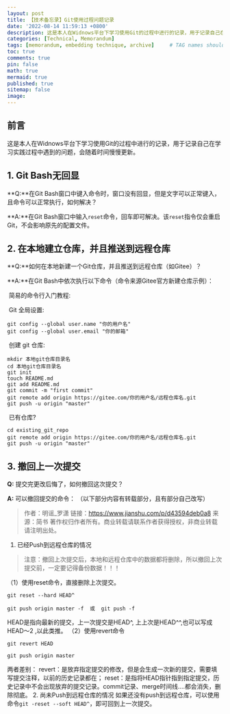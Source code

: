 ```yaml
---
layout: post
title: 【技术备忘录】Git使用过程问题记录
date: '2022-08-14 11:59:13 +0800'
description: 这是本人在Widnows平台下学习使用Git的过程中进行的记录，用于记录自己在学习实践过程中遇到的问题，会随着时间慢慢更新。
categories: [Technical, Memorandum]
tags: [memorandum, embedding technique, archive]     # TAG names should always be lowercase
toc: true
comments: true
pin: false
math: true
mermaid: true
published: true
sitemap: false
image:
---
```


## 前言
这是本人在Widnows平台下学习使用Git的过程中进行的记录，用于记录自己在学习实践过程中遇到的问题，会随着时间慢慢更新。

## 1. Git Bash无回显

**Q:**在Git Bash窗口中键入命令时，窗口没有回显，但是文字可以正常键入，且命令可以正常执行，如何解决？

**A:**在Git Bash窗口中输入`reset`命令，回车即可解决。该`reset`指令仅会重启Git，不会影响原先的配置文件。

## 2. 在本地建立仓库，并且推送到远程仓库

**Q:**如何在本地新建一个Git仓库，并且推送到远程仓库（如Gitee）？

**A:**在Git Bash中依次执行以下命令（命令来源Gitee官方新建仓库示例）：

​	简易的命令行入门教程:

​	Git 全局设置:

```
git config --global user.name "你的用户名"
git config --global user.email "你的邮箱"
```

​	创建 git 仓库:

```
mkdir 本地git仓库目录名
cd 本地git仓库目录名
git init 
touch README.md
git add README.md
git commit -m "first commit"
git remote add origin https://gitee.com/你的用户名/远程仓库名.git
git push -u origin "master"
```

​	已有仓库?

```
cd existing_git_repo
git remote add origin https://gitee.com/你的用户名/远程仓库名.git
git push -u origin "master"
```

## 3. 撤回上一次提交

**Q:** 提交完更改后悔了，如何撤回这次提交？

**A:** 可以撤回提交的命令：
（以下部分内容有转载部分，且有部分自己改写）
> 作者：明谣_罗潇
> 链接：https://www.jianshu.com/p/d43594deb0a8
> 来源：简书
> 著作权归作者所有。商业转载请联系作者获得授权，非商业转载请注明出处。
1. 已经Push到远程仓库的情况
> 注意：撤回上次提交后，本地和远程仓库中的数据都将删除，所以撤回上次提交前，一定要记得备份数据！！！

（1）使用reset命令，直接删除上次提交。

```undefined
git reset --hard HEAD^

git push origin master -f  或  git push -f
```

HEAD是指向最新的提交，上一次提交是HEAD^, 上上次是HEAD^^,也可以写成HEAD～2 ,以此类推。
（2）使用revert命令

```undefined
git revert HEAD

git push origin master
```
两者差别：
revert：是放弃指定提交的修改，但是会生成一次新的提交，需要填写提交注释，以前的历史记录都在；
reset：是指将HEAD指针指到指定提交，历史记录中不会出现放弃的提交记录。commit记录、merge时间线....都会消失，删除彻底。
2. 尚未Push到远程仓库的情况
如果还没有push到远程仓库，可以使用命令`git -reset --soft HEAD^`，即可回到上一次提交。